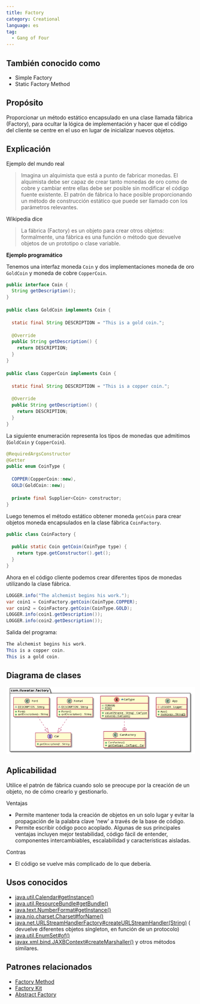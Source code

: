 ```yaml
---
title: Factory
category: Creational
language: es
tag:
  - Gang of Four
---
```


## También conocido como

* Simple Factory
* Static Factory Method

## Propósito

Proporcionar un método estático encapsulado en una clase llamada fábrica (Factory), para ocultar la lógica de
implementación y
hacer que el código del cliente se centre en el uso en lugar de inicializar nuevos objetos.

## Explicación

Ejemplo del mundo real

> Imagina un alquimista que está a punto de fabricar monedas. El alquimista debe ser capaz de crear tanto monedas de oro
> como de cobre y cambiar entre ellas debe ser posible sin modificar el código fuente existente. El patrón de fábrica lo
> hace posible proporcionando un método de construcción estático que puede ser llamado con los parámetros relevantes.

Wikipedia dice

> La fábrica (Factory) es un objeto para crear otros objetos: formalmente, una fábrica es una función o método que
> devuelve objetos de un prototipo o clase variable.

**Ejemplo programático**

Tenemos una interfaz moneda `Coin` y dos implementaciones moneda de oro `GoldCoin` y moneda de cobre `CopperCoin`.

```java
public interface Coin {
  String getDescription();
}

public class GoldCoin implements Coin {

  static final String DESCRIPTION = "This is a gold coin.";

  @Override
  public String getDescription() {
    return DESCRIPTION;
  }
}

public class CopperCoin implements Coin {
   
  static final String DESCRIPTION = "This is a copper coin.";

  @Override
  public String getDescription() {
    return DESCRIPTION;
  }
}
```

La siguiente enumeración representa los tipos de monedas que admitimos (`GoldCoin` y `CopperCoin`).

```java
@RequiredArgsConstructor
@Getter
public enum CoinType {

  COPPER(CopperCoin::new),
  GOLD(GoldCoin::new);

  private final Supplier<Coin> constructor;
}
```

Luego tenemos el método estático obtener moneda `getCoin` para crear objetos moneda encapsulados en la clase fábrica
`CoinFactory`.

```java
public class CoinFactory {

  public static Coin getCoin(CoinType type) {
    return type.getConstructor().get();
  }
}
```

Ahora en el código cliente podemos crear diferentes tipos de monedas utilizando la clase fábrica.

```java
LOGGER.info("The alchemist begins his work.");
var coin1 = CoinFactory.getCoin(CoinType.COPPER);
var coin2 = CoinFactory.getCoin(CoinType.GOLD);
LOGGER.info(coin1.getDescription());
LOGGER.info(coin2.getDescription());
```

Salida del programa:

```java
The alchemist begins his work.
This is a copper coin.
This is a gold coin.
```

## Diagrama de clases

![alt text](../../../factory/etc/factory.urm.png "Factory pattern diagrama de clases")

## Aplicabilidad

Utilice el patrón de fábrica cuando solo se preocupe por la creación de un objeto, no de cómo crearlo
y gestionarlo.

Ventajas

* Permite mantener toda la creación de objetos en un solo lugar y evitar la propagación de la palabra clave 'new' a
  través de la base de código.
* Permite escribir código poco acoplado. Algunas de sus principales ventajas incluyen mejor testabilidad, código fácil
  de entender, componentes intercambiables, escalabilidad y características aisladas.

Contras

* El código se vuelve más complicado de lo que debería.

## Usos conocidos

* [java.util.Calendar#getInstance()](https://docs.oracle.com/javase/8/docs/api/java/util/Calendar.html#getInstance--)
* [java.util.ResourceBundle#getBundle()](https://docs.oracle.com/javase/8/docs/api/java/util/ResourceBundle.html#getBundle-java.lang.String-)
* [java.text.NumberFormat#getInstance()](https://docs.oracle.com/javase/8/docs/api/java/text/NumberFormat.html#getInstance--)
* [java.nio.charset.Charset#forName()](https://docs.oracle.com/javase/8/docs/api/java/nio/charset/Charset.html#forName-java.lang.String-)
* [java.net.URLStreamHandlerFactory#createURLStreamHandler(String)](https://docs.oracle.com/javase/8/docs/api/java/net/URLStreamHandlerFactory.html) (
  devuelve diferentes objetos singleton, en función de un protocolo)
* [java.util.EnumSet#of()](https://docs.oracle.com/javase/8/docs/api/java/util/EnumSet.html#of(E))
* [javax.xml.bind.JAXBContext#createMarshaller()](https://docs.oracle.com/javase/8/docs/api/javax/xml/bind/JAXBContext.html#createMarshaller--)
  y otros métodos similares.

## Patrones relacionados

* [Factory Method](https://java-design-patterns.com/patterns/factory-method/)
* [Factory Kit](https://java-design-patterns.com/patterns/factory-kit/)
* [Abstract Factory](https://java-design-patterns.com/patterns/abstract-factory/)
